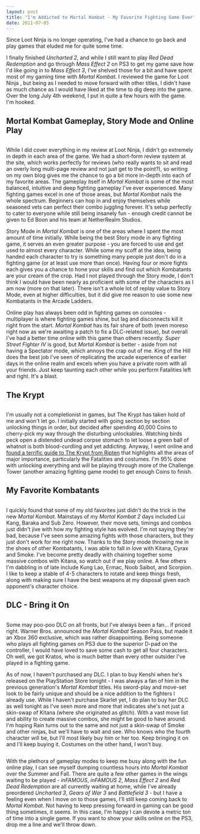 ```yaml
---
layout: post
title: "I'm Addicted to Mortal Kombat - My Favorite Fighting Game Ever"
date: 2011-07-05
---
```


<p class="intro"><span class="dropcap">S</span>ince Loot Ninja is no longer operating, I've had a chance to go back and play games that eluded me for quite some time.</p>

I finally finished _Uncharted 2_, and while I still want to play _Red Dead Redemption_ and go through _Mass Effect 2_ on PS3 to get my game save how I'd like going in to _Mass Effect 3_, I've shelved those for a bit and have spent most of my gaming time with _Mortal Kombat_. I reviewed the game for Loot Ninja , but being as I needed to move forward with other titles, I didn't have as much chance as I would have liked at the time to dig deep into the game. Over the long July 4th weekend, I put in quite a few hours with the game. I'm hooked.

## Mortal Kombat Gameplay, Story Mode and Online Play

<img src="{{ '/assets/img/posts/Mortal-Kombat-King-of-the-Hill.jpg' | prepend: site.baseurl }}" alt=""  />

While I did cover everything in my review at Loot Ninja, I didn't go extremely in depth in each area of the game. We had a short-form review system at the site, which works perfectly for reviews (who really wants to sit and read an overly long multi-page review and not just get to the point?), so writing on my own blog gives me the chance to go a bit more in-depth into each of my favorite areas. The gameplay itself in _Mortal Kombat_ is some of the most balanced, intuitive and deep fighting gameplay I've ever experienced. Many fighting games excel in one of those areas, but _Mortal Kombat_ nails the whole spectrum. Beginners can hop in and enjoy themselves while seasoned vets can perfect their combo juggling forever. It's setup perfectly to cater to everyone while still being insanely fun - enough credit cannot be given to Ed Boon and his team at NetherRealm Studios.

Story Mode in _Mortal Kombat_ is one of the areas where I spent the most amount of time initially. While being the best Story mode in any fighting game, it serves an even greater purpose - you are forced to use and get used to almost every character. While some my scoff at the idea, being handed each character to try is something many people just don't do in a fighting game (or at least use more than once). Having four or more fights each gives you a chance to hone your skills and find out which Kombatants are your cream of the crop. Had I not played through the Story mode, I don't think I would have been nearly as proficient with some of the characters as I am now (more on that later). There isn't a whole lot of replay value to Story Mode, even at higher difficulties, but it did give me reason to use some new Kombatants in the Arcade Ladders.

Online play has always been odd in fighting games on consoles - multiplayer is where fighting games shine, but lag and disconnects kill it right from the start. _Mortal Kombat_ has its fair share of both (even moreso right now as we're awaiting a patch to fix a DLC-related issue), but overall I've had a better time online with this game than others recently. _Super Street Fighter IV_ is good, but _Mortal Kombat_ is better - aside from not having a Spectator mode, which annoys the crap out of me. King of the Hill does the best job I've seen of replicating the arcade experience of earlier days in the online realm and excels when you have a private room with all your friends. Just keep taunting each other while you perform Fatalities left and right. It's a blast.

<h2>The Krypt</h2>

<img src="{{ '/assets/img/posts/Mortal-Kombat-The-Krypt.jpg' | prepend: site.baseurl }}" alt="" />

I'm usually not a completionist in games, but The Krypt has taken hold of me and won't let go. I initially started with going section by section unlocking things in order, but decided after spending 40,000 Coins to cherry-pick my way through the disturbing unlockables. Watching birds peck open a distended undead corpse stomach to let loose a green ball of whatnot is both blood-curdling and yet addicting. Anyway, I went online and [found a terrific guide to The Krypt from Ripten][krypt-guide] that highlights all the areas of major importance, particularly the Fatalities and costumes. I'm 95% done with unlocking everything and will be playing through more of the Challenge Tower (another amazing fighting game mode) to get enough Coins to finish.

<h2>My Favorite Kombatants</h2>

<img src="{{ '/assets/img/posts/Mortal-Kombat-Cyrax-Sector.jpg' | prepend: site.baseurl }}" alt="" />

I quickly found that some of my old favorites just didn't do the trick in the new _Mortal Kombat_. Mainstays of my _Mortal Kombat 2_ days included Lui Kang, Baraka and Sub Zero. However, their move sets, timings and combos just didn't jive with how my fighting style has evolved. I'm not saying they're bad, because I've seen some amazing fights with those characters, but they just don't work for me right now. Thanks to the Story mode throwing me in the shoes of other Kombatants, I was able to fall in love with Kitana, Cyrax and Smoke. I've become pretty deadly with chaining together some massive combos with Kitana, so watch out if we play online. A few others I'm dabbling in of late include Kung Lao, Ermac, Noob Saibot, and Scorpion. I like to keep a stable of 4-5 characters to rotate and keep things fresh, along with making sure I have the best weapons at my disposal given each opponent's character choice.

<h2>DLC - Bring it On</h2>

<img src="{{ '/assets/img/posts/Mortal-Kombat-Skarlet.jpg' | prepend: site.baseurl }}" alt="" />

Some may poo-poo DLC on all fronts, but I've always been a fan... if priced right. Warner Bros. announced the _Mortal Kombat_ Season Pass, but made it an Xbox 360 exclusive, which was rather disappointing. Being someone who plays all fighting games on PS3 due to the superior D-pad on the controller, I would have loved to save some cash to get all four characters. Oh well, we got Kratos, who is much better than every other outsider I've played in a fighting game.

As of now, I haven't purchased any DLC. I plan to buy Kenshi when he's released on the PlayStation Store tonight - I was always a fan of him in the previous generation's _Mortal Kombat_ titles. His sword-play and move-set look to be fairly unique and should be a nice addition to the fighters I already use. While I haven't purchase Skarlet yet, I do plan to buy her DLC as well tonight as I've seen more and more that indicates she's not just a skin-swap of Kitana (where she originated as glitch). With a vast move list and ability to create massive combos, she might be good to have around. I'm hoping Rain turns out to the same and not just a skin-swap of Smoke and other ninjas, but we'll have to wait and see. Who knows who the fourth character will be, but I'll most likely buy him or her too. Keep bringing it on and I'll keep buying it. Costumes on the other hand, I won't buy.

<img src="{{ '/assets/img/posts/Mortal-Kombat-Noob-Ermac.jpg' | prepend: site.baseurl }}" alt="" />

With the plethora of gameplay modes to keep me busy along with the fun online play, I can see myself dumping countless hours into _Mortal Kombat_ over the Summer and Fall. There are quite a few other games in the wings waiting to be played - _inFAMOUS_, _inFAMOUS 2_, _Mass Effect 2_ and _Red Dead Redemption_ are all currently waiting at home, while I've already preordered _Uncharted 3_, _Gears of War 3_ and _Battlefield 3_ - but I have a feeling even when I move on to those games, I'll still keep coming back to _Mortal Kombat_. Not having to keep pressing forward in gaming can be good thing sometimes, it seems. In this case, I'm happy I can devote a metric ton of time into a single game. If you want to show your skills online on the PS3, drop me a line and we'll throw down.

[krypt-guide]: http://www.ripten.com/2011/04/21/mortal-kombat-krypt-kompletion-guide-alternate-costumes-fatalities-and-kodes-mauler/
